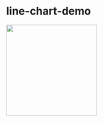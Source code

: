 # line-chart-demo

<img src="https://user-images.githubusercontent.com/50368403/210682021-0673a69e-85c5-477c-8334-114df8c9d574.png" width="240" />
